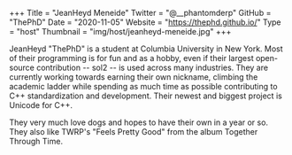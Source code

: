 +++
Title = "JeanHeyd Meneide"
Twitter = "@__phantomderp"
GitHub = "ThePhD"
Date = "2020-11-05"
Website = "https://thephd.github.io/"
Type = "host"
Thumbnail = "img/host/jeanheyd-meneide.jpg"
+++

JeanHeyd "ThePhD" is a student at Columbia University in New York. Most of their programming is for fun and as a hobby, even if their largest open-source contribution -- sol2 -- is used across many industries. They are currently working towards earning their own nickname, climbing the academic ladder while spending as much time as possible contributing to C++ standardization and development. Their newest and biggest project is Unicode for C++.

They very much love dogs and hopes to have their own in a year or so. They also like TWRP's "Feels Pretty Good" from the album Together Through Time.
